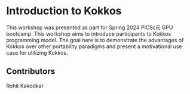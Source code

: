 # Introduction to Kokkos

This workshop was presented as part for Spring 2024 PICSciE GPU bootcamp. This workshop aims to introduce participants to Kokkos programming model. The goal here is to demonstrate the advantages of Kokkos over other portability paradigms and present a motivational use case for utilizing Kokkos. 

## Contributors
Rohit Kakodkar